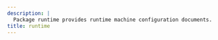 ```yaml
---
description: |
  Package runtime provides runtime machine configuration documents.
title: runtime
---
```


<!-- markdownlint-disable -->

